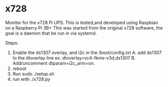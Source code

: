 # x728
Monitor for the x728 Pi UPS.
This is tested,and developed using Raspbian on a Raspberry Pi 3B+
This was started from the original x728 software, the goal is a daemon that be
run in via systemd.


Steps:
1.  Enable the ds1307 overlay, and i2c in the /boot/config.txt
  A. add ds1307 to the dtoverlay line
    ex. dtoverlay=vc4-fkms-v3d,ds1307
  B. Add/uncomment dtparam=i2c_arm=on.
2. reboot
3. Run sudo ./setup.sh
4. run with ./x728.py
